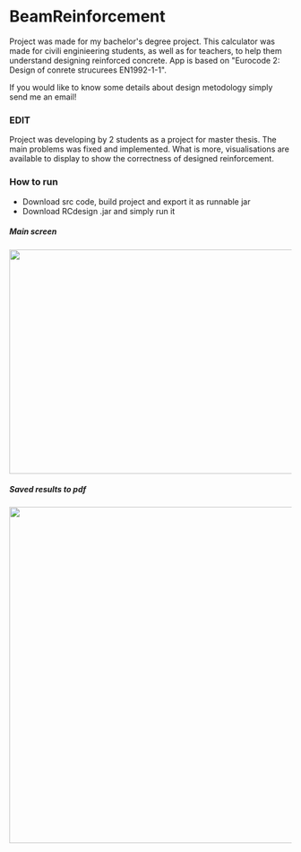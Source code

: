 # BeamReinforcement
Project was made for my bachelor's degree project. 
This calculator was made for civili enginieering students, as well as for teachers, to help them understand designing reinforced concrete.
App is based on "Eurocode 2: Design of conrete strucurees EN1992-1-1". <br>

If you would like to know some details about design metodology simply send me an email! 

### EDIT
Project was developing by 2 students as a project for master thesis. The main problems was fixed and implemented. What is more, visualisations are available to display to show the correctness of designed reinforcement.

### How to run 
- Download src code, build project and export it as runnable jar
- Download RCdesign .jar and simply run it 


##### Main screen

<img src='https://user-images.githubusercontent.com/21129815/33516639-71751b6c-d776-11e7-9ee6-fa1b4aaf425f.png' height="400" width="600">


##### Saved results to pdf 

<img src='https://user-images.githubusercontent.com/21129815/33516638-715bd544-d776-11e7-995e-1bf330aec9f8.png' height="600" width="800">









